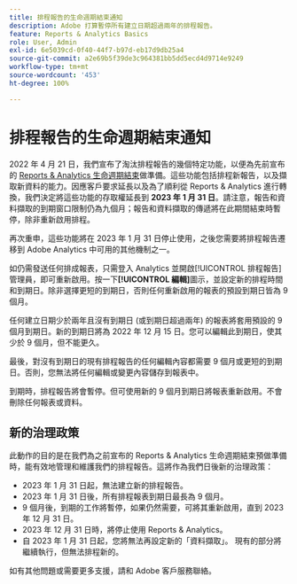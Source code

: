 ```yaml
---
title: 排程報告的生命週期結束通知
description: Adobe 打算暫停所有建立日期超過兩年的排程報告。
feature: Reports & Analytics Basics
role: User, Admin
exl-id: 6e5039cd-0f40-44f7-b97d-eb17d9db25a4
source-git-commit: a2e69b5f39de3c964381bb5dd5ecd4d9714e9249
workflow-type: tm+mt
source-wordcount: '453'
ht-degree: 100%

---
```


# 排程報告的生命週期結束通知

2022 年 4 月 21 日，我們宣布了淘汰排程報告的幾個特定功能，以便為先前宣布的 [Reports &amp; Analytics 生命週期結束](https://www.adobe.com/go/analytics_rnaeol_tw)做準備。這些功能包括排程新報告，以及擷取新資料的能力。因應客戶要求延長以及為了順利從 Reports &amp; Analytics 進行轉換，我們決定將這些功能的存取權延長到 **2023 年 1 月 31 日**。請注意，報告和資料擷取的到期窗口限制仍為九個月；報告和資料擷取的傳遞將在此期間結束時暫停，除非重新啟用排程。

再次重申，這些功能將在 2023 年 1 月 31 日停止使用，之後您需要將排程報告遷移到 Adobe Analytics 中可用的其他機制之一。

如仍需發送任何排成報表，只需登入 Analytics 並開啟[!UICONTROL 排程報告]管理員，即可重新啟用。按一下&#x200B;**[!UICONTROL 編輯]**&#x200B;圖示，並設定新的排程時間和到期日。除非選擇更短的到期日，否則任何重新啟用的報表的預設到期日皆為 9 個月。

任何建立日期少於兩年且沒有到期日 (或到期日超過兩年) 的報表將套用預設的 9 個月到期日。新的到期日將為 2022 年 12 月 15 日。您可以編輯此到期日，使其少於 9 個月，但不能更久。

最後，對沒有到期日的現有排程報告的任何編輯內容都需要 9 個月或更短的到期日。否則，您無法將任何編輯或變更內容儲存到報表中。

到期時，排程報告將會暫停。但可使用新的 9 個月到期日將報表重新啟用。不會刪除任何報表或資料。

## 新的治理政策

此動作的目的是在我們為之前宣布的 Reports &amp; Analytics 生命週期結束預做準備時，能有效地管理和維護我們的排程報告。這將作為我們日後新的治理政策：

* 2023 年 1 月 31 日起，無法建立新的排程報告。
* 2023 年 1 月 31 日後，所有排程報表到期日最長為 9 個月。
* 9 個月後，到期的工作將暫停，如果仍然需要，可將其重新啟用，直到 2023 年 12 月 31 日。
* 2023 年 12 月 31 日時，將停止使用 Reports &amp; Analytics。
* 自 2023 年 1 月 31 日起，您將無法再設定新的「資料擷取」。 現有的部分將繼續執行，但無法排程新的。

如有其他問題或需要更多支援，請和 Adobe 客戶服務聯絡。
